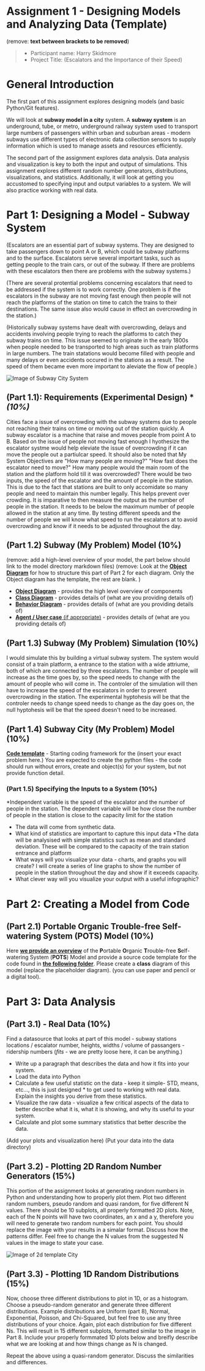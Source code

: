 # Assignment 1 - Designing Models and Analyzing Data (Template)
(remove: **text between brackets to be removed**)

> * Participant name: Harry Skidmore
> * Project Title: (Escalators and the Importance of their Speed)

# General Introduction

The first part of this assignment explores designing models (and basic Python/Git features). 

We will look at **subway model in a city** system. A **subway system** is an underground, tube, or metro, underground railway system used to transport large numbers of passengers within urban and suburban areas - modern subways use different types of electronic data collection sensors to supply information which is used to manage assets and resources efficiently. 

The second part of the assignment explores data analysis. Data analysis and visualization is key to both the input and output of simulations. This assignment explores different random number generators, distributions, visualizations, and statistics. Additionally, it will look at getting you accustomed to specifying input and output variables to a system. We will also practice working with real data.

# Part 1: Designing a Model - Subway System

(Escalators are an essential part of subway systems. They are designed to take passengers down to point A or B, which could be subway platforms and to the surface. Escalators serve several important tasks, such as getting people to the train cars, or out of the subway. If there are problems with these escalators then there are problems with the subway systems.)


(There are several protential problems concerning escalators that need to be addressed if the system is to work correctly. One problem is if the escalators in the subway are not moving fast enough then people will not reach the platforms of the station on time to catch the trains to their destinations. The same issue also would cause in effect an overcrowding in the station.) 

(Historically subway systems have dealt with overcrowding, delays and accidents involving people trying to reach the platforms to catch they subway trains on time. This issue seemed to originate in the early 1800s when people needed to be transported to high areas such as train platforms in large numbers. The train statations would become filled with people and many delays or even accidents occured in the stations as a result. The speed of them became even more important to aleviate the flow of people.)


![Image of Subway City System](images/subway_model.png)

## (Part 1.1): Requirements (Experimental Design) **(10%)*

Cities face a issue of overcrowding with the subway systems due to people not reaching their trains on time or moving out of the station quickly. A subway escalator is a machine that raise and moves people from point A to B. Based on the issue of people not moving fast enough I hyothesize the escalator systme would help eleviate the issue of overcrowding if it can move the people out a partiulcar speed. It should also be noted that  My System Objectives are "How many people are moving?" "How fast does the escalator need to move?" How many people would the main room of the station and the platform hold till it was overcrowded? There would be two inputs, the speed of the escalator and the amount of people in the station. This is due to the fact that stations are built to only accomidate so many people and need to maintain this number legally. This helps prevent over crowding. It is imparative to then measure the output as the number of people in the station. It needs to be below the maximum number of people allowed in the station at any time. By testing different speeds and the number of people we will know what speed to run the escalators at to avoid overcrowding and know if it needs to be adjusted throughout the day. 

## (Part 1.2) Subway (My Problem) Model **(10%)**

(remove: add a high-level overview of your model, the part below should link to the model directory markdown files)
(remove: Look at the [**Object Diagram**](model/object_diagram.md) for how to structure this part of Part 2 for each diagram. Only the Object diagram has the template, the rest are blank. )

* [**Object Diagram**](model/object_diagram.md) - provides the high level overview of components
* [**Class Diagram**](model/class_diagram.md) - provides details of (what are you providing details of)
* [**Behavior Diagram**](model/behavior_diagram.md) - provides details of (what are you providing details of)
* [**Agent / User case** (if appropriate)](model/agent_usecase_diagram.md) - provides details of (what are you providing details of)

## (Part 1.3) Subway (My Problem) Simulation **(10%)**
I would simulate this by building a virtual subway system. The system would consist of a train platform, a entrance to the station with a wide attriume, both of which are connected by three escalators. The number of people will increase as the time goes by, so the speed needs to change with the amount of people who will come in. The controler of the simulation will then have to increase the speed of the escalators in order to prevent overcrowding in the station. The experimental hyptohesis will be that the controler needs to change speed needs to change as the day goes on, the null hyptohesis will be that the speed doesn't need to be increased. 

## (Part 1.4) Subway City (My Problem) Model **(10%)**
[**Code template**](code/README.md) - Starting coding framework for the (insert your exact problem here.)
You are expected to create the python files - the code should run without errors, create and object(s) for your system, but not provide function detail.



### (Part 1.5) Specifying the Inputs to a System **(10%)**

*Independent variable is the speed of the escalator and the number of people in the station. The dependent variable will be how close the number of people in the station is close to the capacity limit for the station
* The data will come from synthetic data.
* What kind of statistics are important to capture this input data
*The data will be analysised with simple statistics such as mean and standard deviation. These will be compared to the capacity of the train station entrance and platform 
* What ways will you visualize your data - charts, and graphs you will create?
  I will create a series of line graphs to show the number of people in the station throughout the day and show if it exceeds capacity.
* What clever way will you visualize your output with a useful infographic?


# Part 2: Creating a Model from Code

## (Part 2.1) **P**ortable **O**rganic **T**rouble-free **S**elf-watering System (**POTS**) Model **(10%)**
Here [**we provide an overview**](code/POTS_system/README.md) of the **P**ortable **O**rganic **T**rouble-free **S**elf-watering System (**POTS**) Model and provide a source code template for the code found in  [**the following folder**](code/POTS_system/). Please create a **class** diagram of this model (replace the placeholder diagram). (you can use paper and pencil or a digital tool).



# Part 3: Data Analysis

## (Part 3.1) - Real Data **(10%)**

Find a datasource that looks at part of this model - subway stations locations / escalator number, heights, widths / volume of passangers - ridership numbers   (*fits* - we are pretty loose here, it can be anything.)

* Write up a paragraph that describes the data and how it fits into your system.
* Load the data into Python
* Calculate a few useful statistic on the data - keep it simple- STD, means, etc..., this is just designed * to get used to working with real data. Explain the insights you derive from these statistics.
* Visualize the raw data - visualize a few critical aspects of the data to better describe what it is, what it is showing, and why its useful to your system.
* Calculate and plot some summary statistics that better describe the data.

(Add your plots and visualization here)
(Put your data into the data directory)


## (Part 3.2) -  Plotting 2D Random Number Generators **(15%)**

This portion of the assignment looks at generating random numbers in Python and understanding how to properly plot them. Plot two different random numbers, pseudo random and quasi random, for five different N values. There should be 10 subplots, all properly formatted 2D plots. Note, each of the N points will have two coordinates, an x and a y, therefore you will need to generate two random numbers for each point. You should replace the image with your results in a simalar format. Discuss how the patterns differ. Feel free to change the N values from the suggested N values in the image to state your case.

![Image of 2d template City](images/2Dtemplate.png)


## (Part 3.3) -  Plotting 1D Random Distributions **(15%)**

Now, choose three different distributions to plot in 1D, or as a histogram. Choose a pseudo-random generator and generate three different distributions. Example distributions are Uniform (part 8), Normal, Exponential, Poisson, and Chi-Squared, but feel free to use any three distributions of your choice. Again, plot each distribution for five different Ns. This will result in 15 different subplots, formatted similar to the image in Part 8. Include your properly formmated 1D plots below and breifly describe what we are looking at and how things change as N is changed.

Repeat the above using a quasi-random generator. Discuss the similarities and differences.
